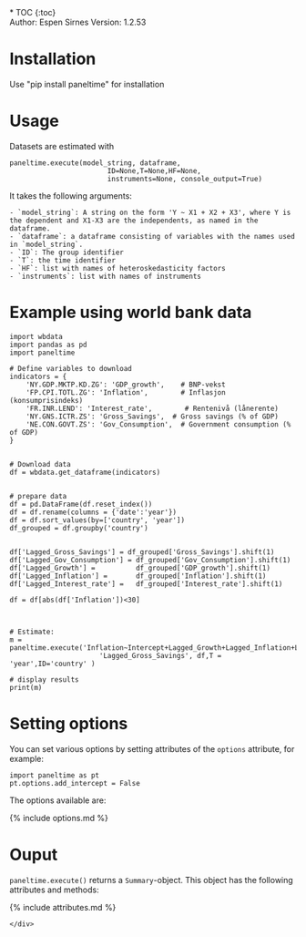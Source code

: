 <div id="layout">
    <div id="toc-container">
* TOC
{:toc}
    </div>
    <div id="main-content">
Author: Espen Sirnes
Version: 1.2.53


# Installation


Use "pip install paneltime" for installation


# Usage

Datasets are estimated with 

```
paneltime.execute(model_string, dataframe, 
						ID=None,T=None,HF=None,
						instruments=None, console_output=True)
```
It takes the following arguments:

	- `model_string`: A string on the form 'Y ~ X1 + X2 + X3', where Y is the dependent and X1-X3 are the independents, as named in the dataframe.
	- `dataframe`: a dataframe consisting of variables with the names used in `model_string`.
	- `ID`: The group identifier
	- `T`: the time identifier
	- `HF`: list with names of heteroskedasticity factors
	- `instruments`: list with names of instruments
  

# Example using world bank data
```
import wbdata
import pandas as pd
import paneltime 

# Define variables to download
indicators = {
    'NY.GDP.MKTP.KD.ZG': 'GDP_growth',    # BNP-vekst
    'FP.CPI.TOTL.ZG': 'Inflation',        # Inflasjon (konsumprisindeks)
    'FR.INR.LEND': 'Interest_rate',        # Rentenivå (lånerente)
	'NY.GNS.ICTR.ZS': 'Gross_Savings',  # Gross savings (% of GDP)
    'NE.CON.GOVT.ZS': 'Gov_Consumption',  # Government consumption (% of GDP)
}


# Download data
df = wbdata.get_dataframe(indicators)


# prepare data
df = pd.DataFrame(df.reset_index())
df = df.rename(columns = {'date':'year'})
df = df.sort_values(by=['country', 'year'])
df_grouped = df.groupby('country')


df['Lagged_Gross_Savings'] = df_grouped['Gross_Savings'].shift(1)
df['Lagged_Gov_Consumption'] = df_grouped['Gov_Consumption'].shift(1)
df['Lagged_Growth'] =          df_grouped['GDP_growth'].shift(1)
df['Lagged_Inflation'] =       df_grouped['Inflation'].shift(1)
df['Lagged_Interest_rate'] =   df_grouped['Interest_rate'].shift(1)

df = df[abs(df['Inflation'])<30]



# Estimate:
m = paneltime.execute('Inflation~Intercept+Lagged_Growth+Lagged_Inflation+Lagged_Interest_rate+'
					  'Lagged_Gross_Savings', df,T = 'year',ID='country' )

# display results
print(m)

```


# Setting options

You can set various options by setting attributes of the `options` attribute, for example: 
```
import paneltime as pt
pt.options.add_intercept = False
```

The options available are:

{% include options.md %}


# Ouput

`paneltime.execute()` returns a `Summary`-object. This object has the following attributes and methods:

{% include attributes.md %}


    </div>
</div>